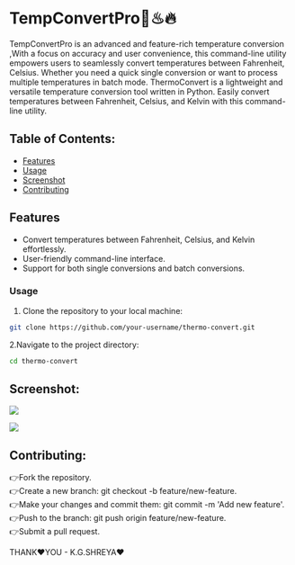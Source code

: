 # TempConvertPro🥵♨🔥

TempConvertPro is an advanced and feature-rich temperature conversion ,With a focus on accuracy and user convenience, this command-line utility empowers users to seamlessly convert temperatures between Fahrenheit, Celsius. Whether you need a quick single conversion or want to process multiple temperatures in batch mode.
ThermoConvert is a lightweight and versatile temperature conversion tool written in Python. Easily convert temperatures between Fahrenheit, Celsius, and Kelvin with this command-line utility.

## Table of Contents:

- [Features](#features)
- [Usage](#usage)
- [Screenshot](#screenshot)
- [Contributing](#contributing)

## Features

- Convert temperatures between Fahrenheit, Celsius, and Kelvin effortlessly.
- User-friendly command-line interface.
- Support for both single conversions and batch conversions.

### Usage

1. Clone the repository to your local machine:

```bash
git clone https://github.com/your-username/thermo-convert.git
```
2.Navigate to the project directory:

```bash
cd thermo-convert
```
## Screenshot:
![](https://github.com/Shreya2012p/TempConvertPro/assets/96654167/ec1c6b91-8175-4234-a318-fc93d3c37a65)

![](https://github.com/Shreya2012p/TempConvertPro/assets/96654167/bf4c015a-a312-4dfd-8f8d-a3fb6e041373)

## Contributing:

👉Fork the repository.</br>
👉Create a new branch: git checkout -b feature/new-feature.</br>
👉Make your changes and commit them: git commit -m 'Add new feature'.</br>
👉Push to the branch: git push origin feature/new-feature.</br>
👉Submit a pull request.</br>

THANK❤️YOU - K.G.SHREYA❤️
